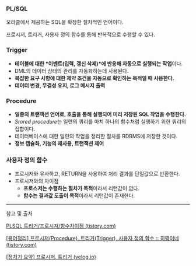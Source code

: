 ### PL/SQL

오라클에서 제공하는 SQL을 확장한 절차적인 언어이다.

프로시저, 트리거, 사용자 정의 함수를 통해 반복적으로 수행할 수 있다.

### Trigger

- **테이블에 대한 *이벤트(입력, 갱신 삭제)*에 반응해 자동으로 실행되는 작업**이다.
- DML의 데이터 상태의 관리를 자동화하는데 사용된다.
- **복잡한 요구 사항에 대한 제약 조건을 자동으로 확인하는 목적일 때 사용한다.**
- **데이터 변경, 무결성 유지, 로그 메시지 출력**

### Procedure

- **일종의 트랜잭션 언어로, 호출을 통해 실행되어 미리 저장된 SQL 작업을 수행한다.**
- *Srored procedure*는 일련의 쿼리를 마치 하나의 함수처럼 실행하기 위한 쿼리의 집합이다.
- 데이터베이스에 대한 일련의 작업을 정리한 절차를 RDBMS에 저장한 것이다.
- **정보 캡슐화, 기능의 재사용, 트랜잭션 제어**

### 사용자 정의 함수

- 프로시저와 유사하고, RETURN을 사용하여 처리 결과를 단일값으로 반환한다.
- 프로시저와의 차이점
    - **프로스저는 수행하는 절차가 목적**이라서 리턴값이 없다.
    - **함수는 결과값 도출이 목적**이라서 리턴값이 존재한다.

---

참고 및 출처

[PLSQL 트리거/프로시져/함수차이점 (tistory.com)](https://pearlluck.tistory.com/18)

[[용어정리] 프로시저(Procedure), 트리거(Trigger), 사용자 정의 함수 :: 히짱이네 (tistory.com)](https://hijjang2.tistory.com/392)

[[정처기 요약] 프로시저, 트리거 (velog.io)](https://velog.io/@mrnglory/%EC%A0%95%EC%B2%98%EA%B8%B0-%EC%9A%94%EC%95%BD-%ED%94%84%EB%A1%9C%EC%8B%9C%EC%A0%80-%ED%8A%B8%EB%A6%AC%EA%B1%B0)
